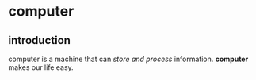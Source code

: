 # computer
## introduction
computer is a machine that can *store and process* information.
**computer** makes our life easy.
